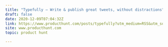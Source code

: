 ```yaml
---
title: "Typefully — Write & publish great tweets, without distractions"
draft: false
date: 2020-12-09T07:04:32Z
link: https://www.producthunt.com/posts/typefully?utm_medium=RSS&utm_source=hune
site: www.producthunt.com
topic: product hunt  

---
```

